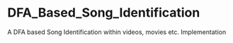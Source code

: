 # DFA_Based_Song_Identification
A DFA based Song Identification within videos, movies etc. Implementation
